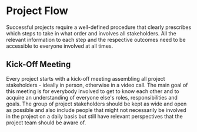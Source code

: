 # Project Flow

Successful projects require a well-defined procedure that clearly prescribes
which steps to take in what order and involves all stakeholders. All the
relevant information to each step and the respective outcomes need to be
accessible to everyone involved at all times.

## Kick-Off Meeting

Every project starts with a kick-off meeting assembling all project
stakeholders - ideally in person, otherwise in a video call. The main goal of
this meeting is for everybody involved to get to know each other and to acquire
an understanding of everyone else's roles, responsibilities and goals. The group
of project stakeholders should be kept as wide and open as possible and also
include people that might not necessarily be involved in the project on a daily
basis but still have relevant perspectives that the project team should be aware
of.
